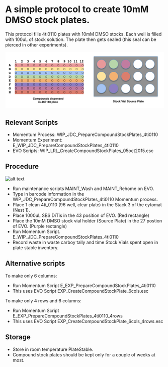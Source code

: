 # A simple protocol to create 10mM DMSO stock plates.

This protocol fills 4ti0110 plates with 10mM DMSO stocks. Each well is filled with 100uL of stock solution. The plate then gets sealed (this seal can be pierced in other experiments). 

![alt text](img/compoundsetup.png "Compound_setup.png")

## Relevant Scripts
- Momentum Process: WIP_JDC_PrepareCompoundStockPlates_4ti0110
- Momentum Experiment: E_WIP_JDC_PrepareCompoundStockPlates_4ti0110
- EVO Scripts: WIP_LRL_CreateCompoundStockPlates_05oct2015.esc

## Procedure
![alt text](img/EVO_deck.png "EVO_deck.png")

- Run maintenance scripts MAINT_Wash and MAINT_Rehome on EVO.
- Type in barcode information in the WIP_JDC_PrepareCompoundStockPlates_4ti0110 Momentum process.
- Place 1 clean 4ti_0110 (96 well, clear plate) in the Stack 3 of the cytomat (Nest 1). 
- Place 1000uL SBS DiTis in the 43 position of EVO. (Red rectangle) 
- Place the 10mM DMSO stock vial holder (Source Plate) in the 27 postion of EVO. (Purple rectangle)
- Run Momentum Script. E_WIP_JDC_PrepareCompoundStockPlates_4ti0110
- Record waste in waste carboy tally and time Stock Vials spent open in plate stable inventory.

## Alternative scripts
To make only 6 columns:

- Run Momentum Script E_EXP_PrepareCompoundStockPlates_4ti0110
- This uses EVO Script EXP_CreateCompoundStockPlate_6cols.esc

To make only 4 rows and 6 columns:

- Run Momentum Script E_EXP_PrepareCompoundStockPlates_4ti0110_4rows
- This uses EVO Script EXP_CreateCompoundStockPlate_6cols_4rows.esc

## Storage
- Store in room temperature PlateStable.
- Compound stock plates should be kept only for a couple of weeks at most.
